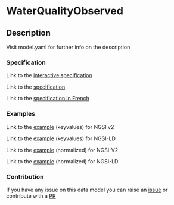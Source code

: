 # WaterQualityObserved

## Description 

Visit model.yaml for further info on the description
### Specification

Link to the [interactive specification](https://swagger.lab.fiware.org/?url=https://smart-data-models.github.io/dataModel.Environment/WaterQualityObserved/swagger.yaml)

Link to the [specification](https://github.com/smart-data-models/dataModel.Environment/blob/master/WaterQualityObserved/doc/spec.md)

Link to the [specification in French](https://github.com/smart-data-models/dataModel.Environment/blob/master/WaterQualityObserved/doc/spec_FR.md)
### Examples

Link to the [example](https://smart-data-models.github.io/dataModel.Environment/WaterQualityObserved/examples/example.json) (keyvalues) for NGSI v2

Link to the [example](https://smart-data-models.github.io/dataModel.Environment/WaterQualityObserved/examples/example.jsonld) (keyvalues) for NGSI-LD

Link to the [example](https://smart-data-models.github.io/dataModel.Environment/WaterQualityObserved/examples/example-normalized.json) (normalized) for NGSI-V2

Link to the [example](https://smart-data-models.github.io/dataModel.Environment/WaterQualityObserved/examples/example-normalized.jsonld) (normalized) for NGSI-LD
### Contribution

 If you have any issue on this data model you can raise an [issue](https://github.com/smart-data-models/dataModel.Environment/issues)  or contribute with a [PR](https://github.com/smart-data-models/dataModel.Environment/pulls)